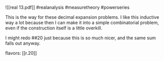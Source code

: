 ![[real 13.pdf]] #realanalysis #measuretheory #powerseries 

This is the way for these decimal expansion problems. I like this inductive way a lot because then I can make it into a simple combinatorial problem, even if the construction itself is a little overkill.

I might redo ##20 just because this is so much nicer, and the same sum falls out anyway.

flavors: [[r.20]]
